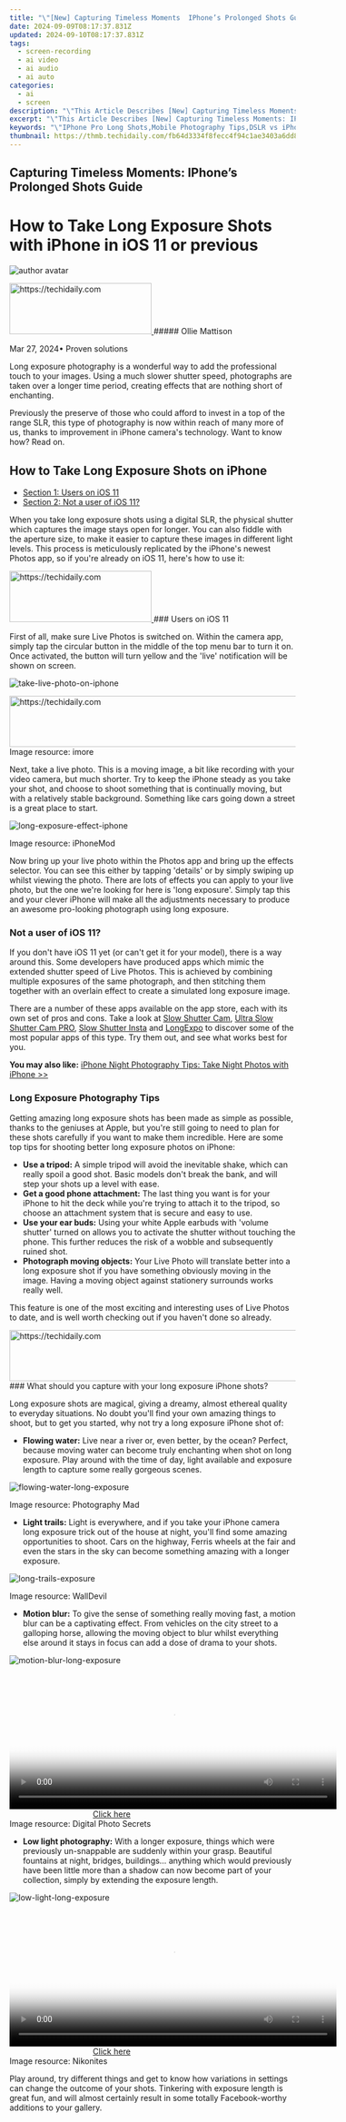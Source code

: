 ```yaml
---
title: "\"[New] Capturing Timeless Moments  IPhone’s Prolonged Shots Guide\""
date: 2024-09-09T08:17:37.831Z
updated: 2024-09-10T08:17:37.831Z
tags: 
  - screen-recording
  - ai video
  - ai audio
  - ai auto
categories: 
  - ai
  - screen
description: "\"This Article Describes [New] Capturing Timeless Moments: IPhone’s Prolonged Shots Guide\""
excerpt: "\"This Article Describes [New] Capturing Timeless Moments: IPhone’s Prolonged Shots Guide\""
keywords: "\"IPhone Pro Long Shots,Mobile Photography Tips,DSLR vs iPhone Photos,IPhone Time-Lapse,Professional iPhone Clips,Macro iPhone Photography,Night Mode Portrait iPhone\""
thumbnail: https://thmb.techidaily.com/fb64d3334f8fecc4f94c1ae3403a6dd894e812df5486b2d51ee08c850ba80fdd.jpg
---
```


## Capturing Timeless Moments: IPhone’s Prolonged Shots Guide

# How to Take Long Exposure Shots with iPhone in iOS 11 or previous

![author avatar](https://images.wondershare.com/filmora/article-images/ollie-mattison.jpg)

<!-- affiliate ads begin -->
<a href="https://bluettiit.sjv.io/c/5597632/2114264/17093" target="_top" id="2114264">
  <img src="//a.impactradius-go.com/display-ad/17093-2114264" border="0" alt="https://techidaily.com" width="250" height="90"/>
</a>
<img height="0" width="0" src="https://bluettiit.sjv.io/i/5597632/2114264/17093" style="position:absolute;visibility:hidden;" border="0" />
<!-- affiliate ads end -->
##### Ollie Mattison

 Mar 27, 2024• Proven solutions

 Long exposure photography is a wonderful way to add the professional touch to your images. Using a much slower shutter speed, photographs are taken over a longer time period, creating effects that are nothing short of enchanting.

 Previously the preserve of those who could afford to invest in a top of the range SLR, this type of photography is now within reach of many more of us, thanks to improvement in iPhone camera's technology. Want to know how? Read on.

## How to Take Long Exposure Shots on iPhone

* [Section 1: Users on iOS 11](#part1)
* [Section 2: Not a user of iOS 11?](#part2)

 When you take long exposure shots using a digital SLR, the physical shutter which captures the image stays open for longer. You can also fiddle with the aperture size, to make it easier to capture these images in different light levels. This process is meticulously replicated by the iPhone's newest Photos app, so if you're already on iOS 11, here's how to use it:

<!-- affiliate ads begin -->
<a href="https://review-au.sjv.io/c/5597632/2098705/14409" target="_top" id="2098705">
  <img src="//a.impactradius-go.com/display-ad/14409-2098705" border="0" alt="https://techidaily.com" width="250" height="90"/>
</a>
<img height="0" width="0" src="https://review-au.sjv.io/i/5597632/2098705/14409" style="position:absolute;visibility:hidden;" border="0" />
<!-- affiliate ads end -->
### Users on iOS 11

 First of all, make sure Live Photos is switched on. Within the camera app, simply tap the circular button in the middle of the top menu bar to turn it on. Once activated, the button will turn yellow and the 'live' notification will be shown on screen.

![take-live-photo-on-iphone](https://images.wondershare.com/filmora/article-images/take-live-photo-on-iphone.jpg)

<!-- affiliate ads begin -->
<a href="https://ephamedtechinc.pxf.io/c/5597632/2137203/26400" target="_top" id="2137203">
  <img src="//a.impactradius-go.com/display-ad/26400-2137203" border="0" alt="https://techidaily.com" width="728" height="90"/>
</a>
<img height="0" width="0" src="https://ephamedtechinc.pxf.io/i/5597632/2137203/26400" style="position:absolute;visibility:hidden;" border="0" />
<!-- affiliate ads end -->
 Image resource: imore

 Next, take a live photo. This is a moving image, a bit like recording with your video camera, but much shorter. Try to keep the iPhone steady as you take your shot, and choose to shoot something that is continually moving, but with a relatively stable background. Something like cars going down a street is a great place to start.

![long-exposure-effect-iphone](https://images.wondershare.com/filmora/article-images/long-exposure-effect-iphone.jpg)

 Image resource: iPhoneMod

 Now bring up your live photo within the Photos app and bring up the effects selector. You can see this either by tapping 'details' or by simply swiping up whilst viewing the photo. There are lots of effects you can apply to your live photo, but the one we're looking for here is 'long exposure'. Simply tap this and your clever iPhone will make all the adjustments necessary to produce an awesome pro-looking photograph using long exposure.

### Not a user of iOS 11?

 If you don't have iOS 11 yet (or can't get it for your model), there is a way around this. Some developers have produced apps which mimic the extended shutter speed of Live Photos. This is achieved by combining multiple exposures of the same photograph, and then stitching them together with an overlain effect to create a simulated long exposure image.

 There are a number of these apps available on the app store, each with its own set of pros and cons. Take a look at [Slow Shutter Cam](https://itunes.apple.com/app/slow-shutter-cam/id357404131?mt=8), [Ultra Slow Shutter Cam PRO](https://itunes.apple.com/us/app/ultra-slow-shutter-cam-pro-professional-long-exposure/id741508910?mt=8), [Slow Shutter Insta](https://itunes.apple.com/ca/app/slow-shutter-insta-free-long-exposure-photo-cam-for/id730352755?mt=8) and [LongExpo](https://itunes.apple.com/us/app/longexpo-slow-shutter-and-long-exposure-camera/id594078421?mt=8) to discover some of the most popular apps of this type. Try them out, and see what works best for you.

**You may also like:** [iPhone Night Photography Tips: Take Night Photos with iPhone >>](https://tools.techidaily.com/wondershare/filmora/download/)

### Long Exposure Photography Tips

 Getting amazing long exposure shots has been made as simple as possible, thanks to the geniuses at Apple, but you're still going to need to plan for these shots carefully if you want to make them incredible. Here are some top tips for shooting better long exposure photos on iPhone:

* **Use a tripod:** A simple tripod will avoid the inevitable shake, which can really spoil a good shot. Basic models don't break the bank, and will step your shots up a level with ease.
* **Get a good phone attachment:** The last thing you want is for your iPhone to hit the deck while you're trying to attach it to the tripod, so choose an attachment system that is secure and easy to use.
* **Use your ear buds:** Using your white Apple earbuds with 'volume shutter' turned on allows you to activate the shutter without touching the phone. This further reduces the risk of a wobble and subsequently ruined shot.
* **Photograph moving objects:** Your Live Photo will translate better into a long exposure shot if you have something obviously moving in the image. Having a moving object against stationery surrounds works really well.

 This feature is one of the most exciting and interesting uses of Live Photos to date, and is well worth checking out if you haven't done so already.

<!-- affiliate ads begin -->
<a href="https://appsumo.8odi.net/c/5597632/2118306/7443" target="_top" id="2118306">
  <img src="//a.impactradius-go.com/display-ad/7443-2118306" border="0" alt="https://techidaily.com" width="728" height="90"/>
</a>
<img height="0" width="0" src="https://appsumo.8odi.net/i/5597632/2118306/7443" style="position:absolute;visibility:hidden;" border="0" />
<!-- affiliate ads end -->
### What should you capture with your long exposure iPhone shots?

 Long exposure shots are magical, giving a dreamy, almost ethereal quality to everyday situations. No doubt you'll find your own amazing things to shoot, but to get you started, why not try a long exposure iPhone shot of:

* **Flowing water:** Live near a river or, even better, by the ocean? Perfect, because moving water can become truly enchanting when shot on long exposure. Play around with the time of day, light available and exposure length to capture some really gorgeous scenes.

![flowing-water-long-exposure](https://images.wondershare.com/filmora/article-images/flowing-water-long-exposure.jpg)

 Image resource: Photography Mad

* **Light trails:** Light is everywhere, and if you take your iPhone camera long exposure trick out of the house at night, you'll find some amazing opportunities to shoot. Cars on the highway, Ferris wheels at the fair and even the stars in the sky can become something amazing with a longer exposure.

![long-trails-exposure](https://images.wondershare.com/filmora/article-images/long-trails-exposure.jpg)

 Image resource: WallDevil

* **Motion blur:** To give the sense of something really moving fast, a motion blur can be a captivating effect. From vehicles on the city street to a galloping horse, allowing the moving object to blur whilst everything else around it stays in focus can add a dose of drama to your shots.

![motion-blur-long-exposure](https://images.wondershare.com/filmora/article-images/motion-blur-long-exposure.jpg)

<!-- affiliate ads begin -->
<span id="1938141">
					<video width="576" height="240" style="cursor:pointer"
           poster="//a.impactradius-go.com/display-clicktoplayimage/1938141.png"
           onclick="if(!this.playClicked){this.play();this.setAttribute('controls',true);this.playClicked=true;}">
	   <source src="//a.impactradius-go.com/display-ad/22993-1938141">
	   <img src="//a.impactradius-go.com/display-clicktoplayimage/1938141.png" style="border: none; height: 100%; width: 100%; object-fit: contain">
	</video>
	<div style="width:360px;text-align:center"><a href="javascript:window.open(decodeURIComponent('https%3A%2F%2Fhomestyler.sjv.io%2Fc%2F5597632%2F1938141%2F22993'), '_blank');void(0);">Click here</a></div>
</span>
<img height="0" width="0" src="https://imp.pxf.io/i/5597632/1938141/22993" style="position:absolute;visibility:hidden;" border="0" />
<!-- affiliate ads end -->
 Image resource: Digital Photo Secrets

* **Low light photography:** With a longer exposure, things which were previously un-snappable are suddenly within your grasp. Beautiful fountains at night, bridges, buildings… anything which would previously have been little more than a shadow can now become part of your collection, simply by extending the exposure length.

![low-light-long-exposure](https://images.wondershare.com/filmora/article-images/low-light-long-exposure.jpg)

<!-- affiliate ads begin -->
<span id="1982596">
					<video width="576" height="240" style="cursor:pointer"
           poster="//a.impactradius-go.com/display-clicktoplayimage/1982596.png"
           onclick="if(!this.playClicked){this.play();this.setAttribute('controls',true);this.playClicked=true;}">
	   <source src="//a.impactradius-go.com/display-ad/22993-1982596">
	   <img src="//a.impactradius-go.com/display-clicktoplayimage/1982596.png" style="border: none; height: 100%; width: 100%; object-fit: contain">
	</video>
	<div style="width:360px;text-align:center"><a href="javascript:window.open(decodeURIComponent('https%3A%2F%2Fhomestyler.sjv.io%2Fc%2F5597632%2F1982596%2F22993'), '_blank');void(0);">Click here</a></div>
</span>
<img height="0" width="0" src="https://imp.pxf.io/i/5597632/1982596/22993" style="position:absolute;visibility:hidden;" border="0" />
<!-- affiliate ads end -->
 Image resource: Nikonites

 Play around, try different things and get to know how variations in settings can change the outcome of your shots. Tinkering with exposure length is great fun, and will almost certainly result in some totally Facebook-worthy additions to your gallery.

<!-- affiliate ads begin -->
<span id="1542129">
					<video width="864" height="1152" style="cursor:pointer"
           poster="//a.impactradius-go.com/display-clicktoplayimage/1542129.png"
           onclick="if(!this.playClicked){this.play();this.setAttribute('controls',true);this.playClicked=true;}">
	   <source src="//a.impactradius-go.com/display-ad/16836-1542129">
	   <img src="//a.impactradius-go.com/display-clicktoplayimage/1542129.png" style="border: none; height: 100%; width: 100%; object-fit: contain">
	</video>
	<div style="width:540px;text-align:center"><a href="javascript:window.open(decodeURIComponent('https%3A%2F%2F25home.pxf.io%2Fc%2F5597632%2F1542129%2F16836'), '_blank');void(0);">Click here</a></div>
</span>
<img height="0" width="0" src="https://imp.pxf.io/i/5597632/1542129/16836" style="position:absolute;visibility:hidden;" border="0" />
<!-- affiliate ads end -->
## To conclude

 Using a digital SLR is looking less and less appealing these days, as Apple push the boundaries of what a phone can do ever further. If you're not using a device that supports Live Photos, try a workaround using a specifically developed app so that you can join in the fun too.

 With the iPhone camera long exposure shots could really up your game on social media. Whether you're a budding travel photographer, a wannabe stock photo entrepreneur or simply an Instagram lover who wants to impress their friends, have a play with the technology available to you and see what you can create. Long exposure shots are massively popular right now, so grab your iPhone and get snapping!

![author avatar](https://images.wondershare.com/filmora/article-images/ollie-mattison.jpg)

Ollie Mattison

Ollie Mattison is a writer and a lover of all things video.

Follow @Ollie Mattison


<ins class="adsbygoogle"
     style="display:block"
     data-ad-format="autorelaxed"
     data-ad-client="ca-pub-7571918770474297"
     data-ad-slot="1223367746"></ins>



<ins class="adsbygoogle"
     style="display:block"
     data-ad-client="ca-pub-7571918770474297"
     data-ad-slot="8358498916"
     data-ad-format="auto"
     data-full-width-responsive="true"></ins>


<span class="atpl-alsoreadstyle">Also read:</span>
<div><ul>
<li><a href="https://fox-blue.techidaily.com/new-2024-approved-apex-design-suite-assessment/"><u>[New] 2024 Approved  Apex Design Suite Assessment</u></a></li>
<li><a href="https://fox-blue.techidaily.com/new-2024-approved-holistic-editing-experience-panoramashift-evolution/"><u>[New] 2024 Approved  Holistic Editing Experience  PanoramaShift Evolution</u></a></li>
<li><a href="https://fox-blue.techidaily.com/new-2024-approved-navigating-picture-in-picture-settings-for-iphone-and-ipad/"><u>[New] 2024 Approved  Navigating Picture-in-Picture Settings for iPhone & iPad</u></a></li>
<li><a href="https://fox-blue.techidaily.com/new-2024-approved-optimize-accessibility-top-free-speech-conversion-tools-for-macos/"><u>[New] 2024 Approved  Optimize Accessibility  Top Free Speech Conversion Tools for MacOS</u></a></li>
<li><a href="https://fox-blue.techidaily.com/new-2024-approved-srt-transition-the-ultimate-subcap-guide/"><u>[New] 2024 Approved  SRT Transition  The Ultimate SUBCAP Guide</u></a></li>
<li><a href="https://youtube-tips.techidaily.com/024-approved-top-5-cozy-winter-scenes-for-youtube-backdrops/"><u>[New] 2024 Approved  Top 5 Cozy Winter Scenes for YouTube Backdrops</u></a></li>
<li><a href="https://fox-blue.techidaily.com/new-apex-alchemy-choosing-the-best-laptops-for-video-wizards-for-2024/"><u>[New] Apex Alchemy  Choosing the Best Laptops for Video Wizards for 2024</u></a></li>
<li><a href="https://fox-blue.techidaily.com/new-bringing-images-to-life-windows-and-mac-text-integration-techniques/"><u>[New] Bringing Images to Life  Windows & Mac Text Integration Techniques</u></a></li>
<li><a href="https://fox-blue.techidaily.com/new-customizing-your-pixels-melodic-identity/"><u>[New] Customizing Your Pixel's Melodic Identity</u></a></li>
<li><a href="https://fox-blue.techidaily.com/new-elite-upgrades-top-picks-of-vr-handwear-devices/"><u>[New] Elite Upgrades  Top Picks of VR Handwear Devices</u></a></li>
<li><a href="https://screen-mirroring-recording.techidaily.com/new-fastest-video-recorder-clear-latency-free-action/"><u>[New] Fastest Video Recorder  Clear, Latency-Free Action</u></a></li>
<li><a href="https://vimeo-videos.techidaily.com/new-guide-to-successfully-post-movies-made-with-wmm-onto-vimeo/"><u>[New] Guide to Successfully Post Movies Made with WMM Onto Vimeo</u></a></li>
<li><a href="https://fox-blue.techidaily.com/new-high-seas-of-soundtracking-leading-destinations-for-hearing-heroes-tts-downloads/"><u>[New] High Seas of Soundtracking  Leading Destinations for Hearing Heroes' TTS Downloads</u></a></li>
<li><a href="https://fox-blue.techidaily.com/new-in-2024-mastering-the-art-of-converting-speech-to-text-with-google-docs/"><u>[New] In 2024, Mastering the Art of Converting Speech to Text with Google Docs</u></a></li>
<li><a href="https://fox-blue.techidaily.com/new-in-2024-premier-pro-blueprints-exclusive-free-2023-collection/"><u>[New] In 2024, Premier Pro Blueprints - Exclusive FREE 2023 Collection</u></a></li>
<li><a href="https://fox-blue.techidaily.com/new-leveraging-budget-friendly-visual-elements-for-2024/"><u>[New] Leveraging Budget-Friendly Visual Elements for 2024</u></a></li>
<li><a href="https://fox-blue.techidaily.com/new-pushing-boundaries-with-time-lapse-full-slomo-review-2024/"><u>[New] Pushing Boundaries with Time-Lapse  Full SloMo Review, 2024</u></a></li>
<li><a href="https://fox-blue.techidaily.com/new-the-marketers-best-friend-20-words-that-work-wonders-for-2024/"><u>[New] The Marketer's Best Friend - 20 Words That Work Wonders for 2024</u></a></li>
<li><a href="https://some-approaches.techidaily.com/new-trendsetters-pictures-origins-explored/"><u>[New] Trendsetters' Pictures  Origins Explored</u></a></li>
<li><a href="https://fox-blue.techidaily.com/new-zoom-like-a-pro-avoiding-common-snaps-mistakes/"><u>[New] Zoom Like a Pro  Avoiding Common Snaps Mistakes</u></a></li>
<li><a href="https://fox-blue.techidaily.com/updated-2024-approved-drift-through-shadows-action-cam-prospects/"><u>[Updated] 2024 Approved  Drift Through Shadows  Action Cam Prospects</u></a></li>
<li><a href="https://fox-blue.techidaily.com/updated-2024-approved-highest-priority-list-best-10-apps-for-live-baseball-and-basketball-action/"><u>[Updated] 2024 Approved  Highest Priority List  Best 10 Apps for Live Baseball & Basketball Action</u></a></li>
<li><a href="https://youtube-blog.techidaily.com/ed-2024-approved-quick-guide-crafting-youtube-thumbnails-on-your-phone/"><u>[Updated] 2024 Approved  Quick Guide  Crafting YouTube Thumbnails on Your Phone</u></a></li>
<li><a href="https://fox-blue.techidaily.com/updated-2024-approved-streamline-viewing-learn-to-insert-timestamps-on-videos/"><u>[Updated] 2024 Approved  Streamline Viewing  Learn to Insert Timestamps on Videos</u></a></li>
<li><a href="https://fox-blue.techidaily.com/updated-2024-approved-unlocking-the-secrets-of-lut-production/"><u>[Updated] 2024 Approved  Unlocking the Secrets of LUT Production</u></a></li>
<li><a href="https://fox-blue.techidaily.com/updated-in-2024-beyond-the-screen-metaverse-vs-omniverse-dissected/"><u>[Updated] In 2024, Beyond the Screen  Metaverse Vs. Omniverse Dissected</u></a></li>
<li><a href="https://fox-blue.techidaily.com/updated-in-2024-optimize-visual-output-with-free-luts-in-your-obs-studio-setup/"><u>[Updated] In 2024, Optimize Visual Output with Free LUTs in Your OBS Studio Setup</u></a></li>
<li><a href="https://fox-blue.techidaily.com/updated-in-2024-ultimate-resource-compilation-for-media-imagery/"><u>[Updated] In 2024, Ultimate Resource Compilation for Media Imagery</u></a></li>
<li><a href="https://instagram-video-recordings.techidaily.com/updated-in-2024-unleashing-viral-potential-on-igtv-with-strategic-hash-tagging/"><u>[Updated] In 2024, Unleashing Viral Potential on IGTV with Strategic Hash Tagging</u></a></li>
<li><a href="https://fox-blue.techidaily.com/updated-launch-your-clips-free-intro-downloads-for-2024/"><u>[Updated] Launch Your Clips  Free Intro Downloads for 2024</u></a></li>
<li><a href="https://fox-blue.techidaily.com/updated-pixels-personal-soundtrack-a-selection-guide-for-2024/"><u>[Updated] Pixel's Personal Soundtrack  A Selection Guide for 2024</u></a></li>
<li><a href="https://fox-blue.techidaily.com/updated-prime-instant-window-photo-viewer-for-2024/"><u>[Updated] Prime Instant Window Photo Viewer for 2024</u></a></li>
<li><a href="https://fox-blue.techidaily.com/2024-approved-visionaries-at-work-a-detailed-review-of-top-3d-modeling-programs/"><u>2024 Approved  Visionaries at Work  A Detailed Review of Top 3D Modeling Programs</u></a></li>
<li><a href="https://howto.techidaily.com/6-fixes-to-unfortunately-whatsapp-has-stopped-error-popups-on-vivo-y56-5g-drfone-by-drfone-fix-android-problems-fix-android-problems/"><u>6 Fixes to Unfortunately WhatsApp has stopped Error Popups On Vivo Y56 5G | Dr.fone</u></a></li>
<li><a href="https://windows11.techidaily.com/a-comprerant-users-resourceful-approach-to-processes-and-themes-in-windows-11/"><u>A Compreran't User's Resourceful Approach to Processes and Themes in Windows 11</u></a></li>
<li><a href="https://fox-blue.techidaily.com/acknowledge-feedback-provide-feedback-to-the-speaker-to-confirm-your-understanding-of-what-they-said/"><u>Acknowledge Feedback  Provide Feedback to the Speaker to Confirm Your Understanding of What They Said</u></a></li>
<li><a href="https://howto.techidaily.com/cellular-network-not-available-for-voice-calls-on-vivo-y27-5g-drfone-by-drfone-fix-android-problems-fix-android-problems/"><u>Cellular Network Not Available for Voice Calls On Vivo Y27 5G | Dr.fone</u></a></li>
<li><a href="https://fox-blue.techidaily.com/combat-king-t5-vs-heavy-duty-sjcam-s6-showdown-for-2024/"><u>Combat King T5 Vs Heavy Duty SJCAM S6 Showdown for 2024</u></a></li>
<li><a href="https://screen-activity-recording.techidaily.com/essential-skills-delivering-stellar-presentations-on-gmeet-anywhere-for-2024/"><u>Essential Skills  Delivering Stellar Presentations on GMeet, Anywhere for 2024</u></a></li>
<li><a href="https://win-dash.techidaily.com/get-your-windows-8-amd-radeon-graphics-cards-upgraded-free-driver-download/"><u>Get Your Windows 8 AMD Radeon Graphics Cards Upgraded: Free Driver Download</u></a></li>
<li><a href="https://facebook-video-recording.techidaily.com/how-to-share-videos-on-facebook-for-2024/"><u>How to Share Videos on Facebook for 2024</u></a></li>
<li><a href="https://discord-videos.techidaily.com/in-2024-discovering-the-basics-of-streaming-via-discord/"><u>In 2024, Discovering the Basics of Streaming via Discord</u></a></li>
<li><a href="https://fox-blue.techidaily.com/in-2024-how-to-ensure-periscope-videos-are-secured-post-record/"><u>In 2024, How to Ensure Periscope Videos Are Secured Post-Record</u></a></li>
<li><a href="https://iphone-unlock.techidaily.com/in-2024-how-to-fix-iphone-13-pro-passcode-not-working-drfone-by-drfone-ios/"><u>In 2024, How to Fix iPhone 13 Pro Passcode not Working? | Dr.fone</u></a></li>
<li><a href="https://fox-blue.techidaily.com/in-2024-navigating-inter-service-playlist-shuffling-with-ease/"><u>In 2024, Navigating Inter-Service Playlist Shuffling with Ease</u></a></li>
<li><a href="https://fox-blue.techidaily.com/in-2024-swift-transformations-top-5-no-download-online-gif-to-video-tools/"><u>In 2024, Swift Transformations  Top 5 No-Download, Online GIF to Video Tools</u></a></li>
<li><a href="https://screen-video-capture.techidaily.com/is-active-setting-new-standards-in-screen-recording/"><u>Is Active Setting New Standards in Screen Recording?</u></a></li>
<li><a href="https://smart-video-editing.techidaily.com/new-free-mkv-editor-top-10-programs-to-split-and-trim-videos-for-2024/"><u>New Free MKV Editor Top 10 Programs to Split and Trim Videos for 2024</u></a></li>
<li><a href="https://fox-blue.techidaily.com/nix-the-sneaky-youtube-quick-playback-feature/"><u>Nix the Sneaky YouTube Quick Playback Feature</u></a></li>
<li><a href="https://printer-issues.techidaily.com/scanner-reactivation-achieved-in-windows-11/"><u>Scanner Reactivation Achieved in Windows 11</u></a></li>
<li><a href="https://fox-blue.techidaily.com/sequel-of-seconds-measuring-20mb-footage/"><u>Sequel of Seconds  Measuring 20MB Footage</u></a></li>
<li><a href="https://apple-account.techidaily.com/successful-solution-overcoming-sound-capture-hurdles-in-discord-for-games/"><u>Successful Solution: Overcoming Sound Capture Hurdles in Discord for Games</u></a></li>
<li><a href="https://fox-blue.techidaily.com/swift-faces-masking-picarts-secret-weapon-for-2024/"><u>Swift Faces Masking  PicArt's Secret Weapon for 2024</u></a></li>
<li><a href="https://tech-haven.techidaily.com/the-limits-of-ai-detection-tools-insights-and-case-studies-zerogpt/"><u>The Limits of AI Detection Tools - Insights and Case Studies (ZeroGPT)</u></a></li>
</ul></div>
